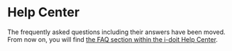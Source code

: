 # Help Center

The frequently asked questions including their answers have been moved. From now on, you will find [the FAQ section within the i-doit Help Center](https://help.i-doit.com/hc/en-us/categories/115000434905-FAQ).
